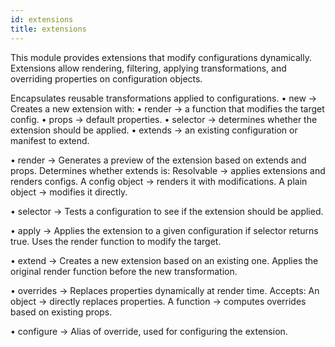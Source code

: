 ```yaml
---
id: extensions
title: extensions
---
```


 This module provides extensions that modify configurations dynamically. Extensions allow rendering, filtering, applying transformations, and overriding properties on configuration objects.
   
   Encapsulates reusable transformations applied to configurations.
• new → 
Creates a new extension with:
• render → a function that modifies the target config.
• props → default properties.
• selector → determines whether the extension should be applied.
• extends → an existing configuration or manifest to extend.

• render → 
Generates a preview of the extension based on extends and props.
Determines whether extends is:
Resolvable → applies extensions and renders configs.
A config object → renders it with modifications.
A plain object → modifies it directly.

• selector → 
Tests a configuration to see if the extension should be applied.

• apply → 
Applies the extension to a given configuration if selector returns true.
Uses the render function to modify the target.

• extend → 
Creates a new extension based on an existing one.
Applies the original render function before the new transformation.

• overrides → 
Replaces properties dynamically at render time.
Accepts: 
An object → directly replaces properties.
A function → computes overrides based on existing props.


• configure → 
Alias of override, used for configuring the extension.
